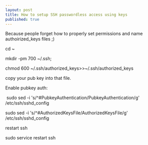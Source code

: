 ```yaml
---
layout: post
title: How to setup SSH passwordless access using keys
published: true
---
```


Because people forget how to properly set permissions and name authoirized\_keys files ;)

cd ~

mkdir -pm 700 ~/.ssh;

chmod 600 ~/.ssh/authorized\_keys&gt;&gt;~/.ssh/authorized\_keys

copy your pub key into that file.

Enable pubkey auth:

&nbsp;sudo sed -i 's/^#PubkeyAuthentication/PubkeyAuthentication/g' /etc/ssh/sshd\_config

sudo sed -i 's/^#AuthorizedKeysFile/AuthorizedKeysFile/g' /etc/ssh/sshd\_config

restart ssh

sudo service restart ssh